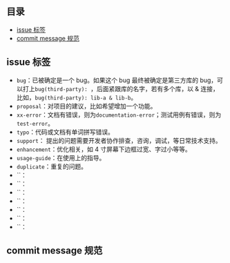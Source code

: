 ## 目录

- [issue 标签](#issue-标签)
- [commit message 规范](#commit-message-规范)


## issue 标签

 - `bug`：已被确定是一个 bug。如果这个 bug 最终被确定是第三方库的 bug，可以打上`bug(third-party): `，后面紧跟库的名字，若有多个库，以 & 连接，比如，`bug(third-party): lib-a & lib-b`。
 - `proposal`：对项目的建议，比如希望增加一个功能。
 - `xx-error`：文档有错误，则为`documentation-error`；测试用例有错误，则为`test-error`。
 - `typo`：代码或文档有单词拼写错误。
 - `support`： 提出的问题需要开发者协作排查，咨询，调试，等日常技术支持。
 - `enhancement`：优化相关，如 4 寸屏幕下边框过宽、字过小等等。
 - `usage-guide`：在使用上的指导。
 - `duplicate`：重复的问题。
 - ``：
 - ``：
 - ``：
 - ``：
 - ``：
 - ``：
 - ``：

## commit message 规范

